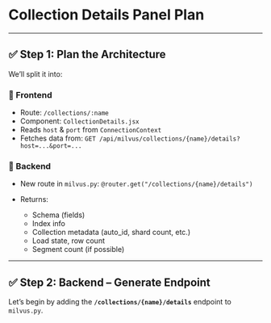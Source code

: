 # Collection Details Panel Plan

---

## ✅ Step 1: Plan the Architecture

We’ll split it into:

### 🔹 Frontend

* Route: `/collections/:name`
* Component: `CollectionDetails.jsx`
* Reads `host` & `port` from `ConnectionContext`
* Fetches data from:
  `GET /api/milvus/collections/{name}/details?host=...&port=...`

### 🔹 Backend

* New route in `milvus.py`:
  `@router.get("/collections/{name}/details")`
* Returns:

  * Schema (fields)
  * Index info
  * Collection metadata (auto\_id, shard count, etc.)
  * Load state, row count
  * Segment count (if possible)

---

## ✅ Step 2: Backend – Generate Endpoint

Let’s begin by adding the **`/collections/{name}/details`** endpoint to `milvus.py`.

